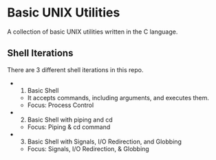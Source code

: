 # Basic UNIX Utilities

A collection of basic UNIX utilities written in the C language.

## Shell Iterations

There are 3 different shell iterations in this repo.
* 1. Basic Shell
  - It accepts commands, including arguments, and executes them.
  - Focus: Process Control
* 2. Basic Shell with piping and cd
  - Focus: Piping & cd command
* 3. Basic Shell with Signals, I/O Redirection, and Globbing
  - Focus: Signals, I/O Redirection, & Globbing 

